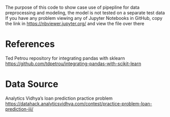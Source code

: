 The purpose of this code to show case use of pipepline for data preprocessing and modeling, the model is not tested on a separate test data
<br>
If you have any problem viewing any of Jupyter Notebooks in GitHub, copy the link in https://nbviewer.jupyter.org/ and view the file over there
# References
Ted Petrou repository for integrating pandas with sklearn https://github.com/tdpetrou/integrating-pandas-with-scikit-learn

# Data Source
Analytics Vidhya’s loan prediction practice problem https://datahack.analyticsvidhya.com/contest/practice-problem-loan-prediction-iii/
